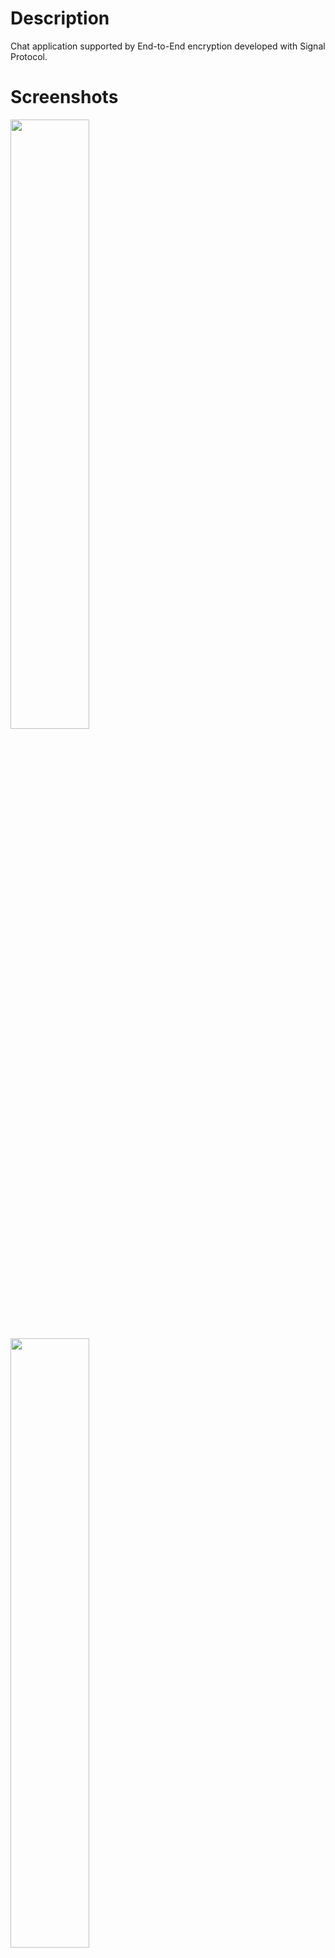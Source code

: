 # Description
Chat application supported by End-to-End encryption developed with Signal Protocol.

# Screenshots
<img src="https://image.ibb.co/cBG9uo/1.png" width="50%" height="50%"/><br>
<img src="https://image.ibb.co/gKoTn8/2.png" width="50%" height="50%"/><br>

# Video
https://youtu.be/plyum5DqmLE

# Tools & Technologies
<a href="https://github.com/signalapp/libsignal-protocol-java"> Signal protocol library for Java </a>
<br>
<a href="https://firebase.google.com/"> Firebase</a>

# Documentation
https://signal.org/docs/

# Download
Available only upon request.

# Source Code
Available only upon request.

# License
<pre><code>
   Copyright 2018 Mai Ahmed

   Licensed under the Apache License, Version 2.0 (the "License");
   you may not use this file except in compliance with the License.
   You may obtain a copy of the License at

       http://www.apache.org/licenses/LICENSE-2.0

   Unless required by applicable law or agreed to in writing, software
   distributed under the License is distributed on an "AS IS" BASIS,
   WITHOUT WARRANTIES OR CONDITIONS OF ANY KIND, either express or implied.
   See the License for the specific language governing permissions and
   limitations under the License.
   </code></pre>

